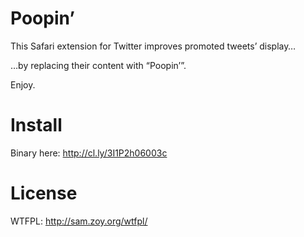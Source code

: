 # Poopin’

This Safari extension for Twitter improves promoted tweets’ display…

…by replacing their content with “Poopin’”.

Enjoy.

# Install

Binary here: http://cl.ly/3I1P2h06003c

# License

WTFPL: http://sam.zoy.org/wtfpl/
